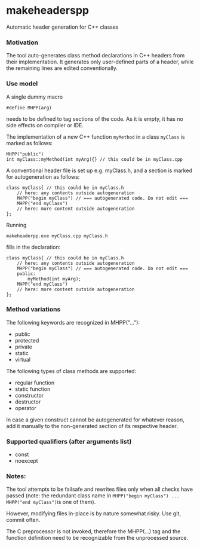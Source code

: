 # makeheaderspp
Automatic header generation for C++ classes

### Motivation
The tool auto-generates class method declarations in C++ headers from their implementation. 
It generates only user-defined parts of a header, while the remaining lines are edited conventionally. 

### Use model
A single dummy macro
```
#define MHPP(arg)
``` 
needs to be defined to tag sections of the code. As it is empty, it has no side effects on compiler or IDE.

The implementation of a new C++ function `myMethod` in a class `myClass` is marked as follows:
```
MHPP("public") 
int myClass::myMethod(int myArg){} // this could be in myClass.cpp
```

A conventional header file is set up e.g. myClass.h, and a section is marked for autogeneration as follows:
```
class myClass{ // this could be in myClass.h
    // here: any contents outside autogeneration
    MHPP("begin myClass") // === autogenerated code. Do not edit === 
    MHPP("end myClass")
    // here: more content outside autogeneration
};
```

Running 
```
makeheaderpp.exe myClass.cpp myClass.h
```
fills in the declaration:
```
class myClass{ // this could be in myClass.h
    // here: any contents outside autogeneration
    MHPP("begin myClass") // === autogenerated code. Do not edit === 
    public:
        myMethod(int myArg);
    MHPP("end myClass")
    // here: more content outside autogeneration
};
```

### Method variations
The following keywords are recognized in MHPP("..."):
* public
* protected
* private
* static
* virtual

The following types of class methods are supported:
* regular function
* static function
* constructor
* destructor
* operator

In case a given construct cannot be autogenerated for whatever reason, add it manually to the non-generated section of its respective header. 

### Supported qualifiers (after arguments list)
* const
* noexcept

### Notes:
The tool attempts to be failsafe and rewrites files only when all checks have passed (note: the redundant class name in `MHPP("begin myClass") ... MHPP("end myClass")`is one of them). 

However, modifying files in-place is by nature somewhat risky. 
Use git, commit often.

The C preprocessor is not invoked, therefore the MHPP(...) tag and the function definition need to be recognizable from the unprocessed source.